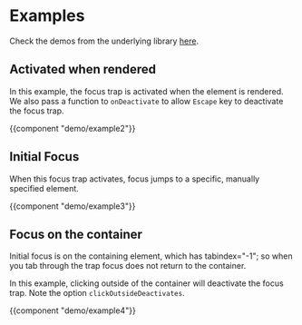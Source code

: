 # Examples

<aside>
  Check the demos from the underlying library <a href="https://davidtheclark.github.io/focus-trap/demo/" target="_blank">here</a>.
</aside>

## Activated when rendered

In this example, the focus trap is activated when the element is rendered.
We also pass a function to `onDeactivate` to allow `Escape` key to deactivate
the focus trap.

{{component "demo/example2"}}

## Initial Focus

When this focus trap activates, focus jumps to a specific, manually specified element.

{{component "demo/example3"}}

## Focus on the container

Initial focus is on the containing element, which has tabindex="-1"; so when you tab through the trap focus does not return to the container.

In this example, clicking outside of the container will deactivate the focus
trap. Note the option `clickOutsideDeactivates`.

{{component "demo/example4"}}

